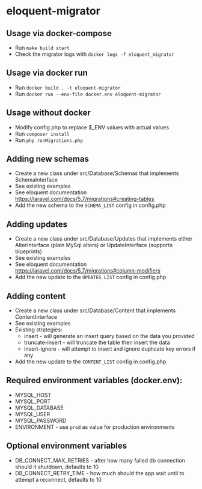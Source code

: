 # eloquent-migrator

## Usage via docker-compose
* Run `make build start`
* Check the migrator logs with `docker logs -f eloquent_migrator`

## Usage via docker run
* Run `docker build . -t eloquent-migrator`
* Run `docker run --env-file docker.env eloquent-migrator`

## Usage without docker
* Modify config.php to replace $_ENV values with actual values
* Run `composer install`
* Run `php runMigrations.php`

## Adding new schemas
* Create a new class under src/Database/Schemas that implements SchemaInterface
* See existing examples
* See eloquent documentation https://laravel.com/docs/5.7/migrations#creating-tables
* Add the new schema to the `SCHEMA_LIST` config in config.php

## Adding updates
* Create a new class under src/Database/Updates that implements either AlterInterface (plain MySql alters) or UpdateInterface (supports blueprints)
* See existing examples
* See eloquent documentation https://laravel.com/docs/5.7/migrations#column-modifiers
* Add the new update to the `UPDATES_LIST` config in config.php

## Adding content
* Create a new class under src/Database/Content that implements ContentInterface
* See existing examples
* Existing strategies:
  * insert - will generate an insert query based on the data you provided
  * truncate-insert - will truncate the table then insert the data
  * insert-ignore - will attempt to insert and ignore duplicate key errors if any
* Add the new update to the `CONTENT_LIST` config in config.php

## Required environment variables (docker.env):
* MYSQL_HOST
* MYSQL_PORT
* MYSQL_DATABASE
* MYSQL_USER
* MYSQL_PASSWORD
* ENVIRONMENT - use `prod` as value for production environments
## Optional environment variables
* DB_CONNECT_MAX_RETRIES - after how many failed db connection should it shutdown, defaults to 10
* DB_CONNECT_RETRY_TIME - how much should the app wait until to attempt a reconnect, defaults to 10
